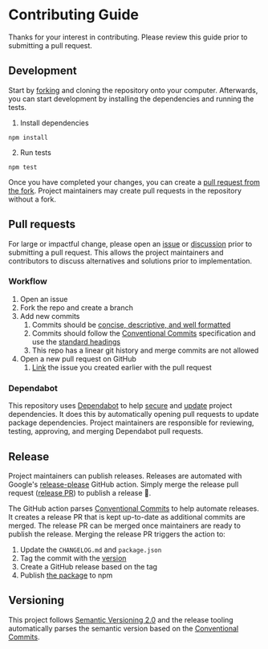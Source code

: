 # Contributing Guide

Thanks for your interest in contributing. Please review this guide prior to submitting a pull request.

## Development

Start by [forking](https://docs.github.com/en/get-started/quickstart/fork-a-repo) and cloning the repository onto your computer. Afterwards, you can start development by installing the dependencies and running the tests.

1. Install dependencies

```
npm install
```

2. Run tests

```
npm test
```

Once you have completed your changes, you can create a [pull request from the fork](https://docs.github.com/en/pull-requests/collaborating-with-pull-requests/proposing-changes-to-your-work-with-pull-requests/creating-a-pull-request-from-a-fork). Project maintainers may create pull requests in the repository without a fork.

## Pull requests

For large or impactful change, please open an [issue](https://github.com/hzhu/eth-balances/issues/new) or [discussion](https://github.com/hzhu/eth-balances/discussions/new?category=q-a) prior to submitting a pull request. This allows the project maintainers and contributors to discuss alternatives and solutions prior to implementation.

### Workflow

1. Open an issue
1. Fork the repo and create a branch
1. Add new commits
   1. Commits should be [concise, descriptive, and well formatted](https://cbea.ms/git-commit/#seven-rules)
   1. Commits should follow the [Conventional Commits](https://www.conventionalcommits.org/en/v1.0.0/) specification and use the [standard headings](https://github.com/googleapis/release-please/blob/cb0f936e598c5bfb8d3e0a9c0eeb57ae59a35140/src/changelog-notes.ts#L43-L54)
   1. This repo has a linear git history and merge commits are not allowed
1. Open a new pull request on GitHub
   1. [Link](https://docs.github.com/en/issues/tracking-your-work-with-issues/linking-a-pull-request-to-an-issue) the issue you created earlier with the pull request

### Dependabot

This repository uses [Dependabot](https://docs.github.com/en/code-security/dependabot) to help [secure](https://docs.github.com/en/code-security/dependabot/dependabot-security-updates/configuring-dependabot-security-updates) and [update](https://docs.github.com/en/code-security/dependabot/dependabot-version-updates/configuring-dependabot-version-updates#about-version-updates-for-dependencies) project dependencies. It does this by automatically opening pull requests to update package dependencies. Project maintainers are responsible for reviewing, testing, approving, and merging Dependabot pull requests.

## Release

Project maintainers can publish releases. Releases are automated with Google's [release-please](https://github.com/googleapis/release-please) GitHub action. Simply merge the release pull request ([release PR](https://github.com/googleapis/release-please#whats-a-release-pr)) to publish a release 🚀.

The GitHub action parses [Conventional Commits](https://www.conventionalcommits.org/en/v1.0.0/) to help automate releases. It creates a release PR that is kept up-to-date as additional commits are merged. The release PR can be merged once maintainers are ready to publish the release. Merging the release PR triggers the action to:

1. Update the `CHANGELOG.md` and `package.json`
2. Tag the commit with the [version](https://semver.org/)
3. Create a GitHub release based on the tag
4. Publish [the package](https://www.npmjs.com/package/@0x/0x-parser) to npm

## Versioning

This project follows [Semantic Versioning 2.0](https://semver.org/) and the release tooling automatically parses the semantic version based on the [Conventional Commits](https://www.conventionalcommits.org/en/v1.0.0/).